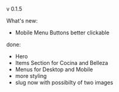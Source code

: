 v 0.1.5

What's new:

- Mobile Menu Buttons better clickable

done:

- Hero
- Items Section for Cocina and Belleza
- Menus for Desktop and Mobile
- more styling
- slug now with possibilty of two images
